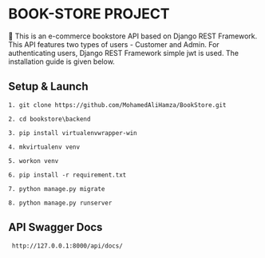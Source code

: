 # BOOK-STORE PROJECT

🛒 This is an e-commerce bookstore API based on Django REST Framework. This API features two types of users - Customer and Admin. For authenticating users, Django REST Framework simple jwt is used. The installation guide is given below.



## Setup & Launch
```
1. git clone https://github.com/MohamedAliHamza/BookStore.git

2. cd bookstore\backend

3. pip install virtualenvwrapper-win

4. mkvirtualenv venv

5. workon venv

6. pip install -r requirement.txt

7. python manage.py migrate

8. python manage.py runserver
```
## API Swagger Docs 
```
 http://127.0.0.1:8000/api/docs/
```
